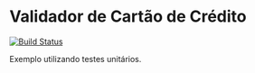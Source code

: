 # Validador de Cartão de Crédito

[![Build Status](https://travis-ci.org/guilhermedelemos/validador-cartao-credito.svg?branch=master)](https://travis-ci.org/guilhermedelemos/validador-cartao-credito)

Exemplo utilizando testes unitários.
